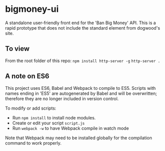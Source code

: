 # bigmoney-ui
A standalone user-friendly front end for the 'Ban Big Money' API.  This is a rapid prototype that does not include the standard <head> element from dogwood's site.

## To view
From the root folder of this repo:
`npm install http-server -g`
`http-server .`

## A note on ES6
This project uses ES6, Babel and Webpack to compile to ES5. Scripts with names ending in 'ES5' are autogenerated by Babel and will be overwritten; therefore they are no longer included in version control.

To modify or add scripts:
- Run `npm install` to install node modules.
- Create or edit your script `script.js`
- Run `webpack -w` to have Webpack compile in watch mode

Note that Webpack may need to be installed globally for the compilation command to work properly.
